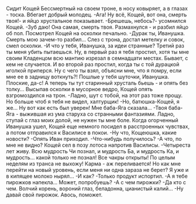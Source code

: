   Сидит Кощей Бессмертный на своем троне, в носу ковыряет, а в глазах - тоска.
Вбегает добрый молодец.
-Ага! Ну всё, Кощей, вот она, смерть твоя!- и яйцо хрустальное показывает.
-Брешешь, небось?- усомнился Кощей.
-Зуб даю! Она самая, смерть твоя.
Размахнулся - и разбил яйцо об пол. Посмотрел Кощей на осколки печально.
-Дурак ты, Иванушка. Смерть мою зачем-то разбил...
Слез с трона, достал метелку и совок, смел осколки.
-И что у тебя, Иванушка, за идеи странные? Третий раз ты меня убить пытаешься. Ну, в первый раз я тебя простил, хотя ты мне своим Кладенцом всю мантию изрезал в семнадцати местах. Бывает, с кем не случается. И во второй раз простил, когда ты с той дурацкой иголкой приперся. Ну с чего ты взял, объясни мне, что я помру, если мне ее в задницу воткнуть?! Пошлые у тебя шуточки, Иванушка. Плоские, да-с! А теперь ты тут старинный хрусталь бьешь - и опять без толку...
Высыпав осколки в мусорное ведро, Кощей опять взгромоздился на трон.
-Ладно, шут с тобой, на этот раз тоже прощу. Но больше чтоб я тебя не видел, халтурщик!
-Но, батюшка-Кощей, я же... Ну вот как есть был уверен! Мне баба-Яга сказала...
-Твоя баба-Яга - выжившая из ума старуха со странными фантазиями. Ладно, ступай с глаз моих долой, не нужен ты мне боле.
Когда огорченный Иванушка ушел, Кощей еще немного посидел в расстроенных чувствах, а потом отправился к Василисе в покои.
-Ну что, Кощеюшка, какие новости?
-Опять Иван приходил.
-Что-нибудь получилось?
-А что, по мне не видно?
Кощей сел в позу лотоса напротив Василисы.
-Четыреста лет живу. Всю мудрость Чи познал, и мудрость Ба, и мудрость Ка, и мудрость... какой только не познал! Все чакры открыты! По целым неделям из транса не выхожу! Карма - аж переливается! Но как мне перейти на новый уровень, если меня ни одна зараза не берет? Я уже и в кипящее молоко нырял...
-И как?
-Только продукт испортил.
-А я тебе пирожков напекла... Может, попробуешь?
-А с чем пирожки?
-Да кто с чем. Волчий корень, вороний глаз, беладонна, цианистый калий...
-Ну давай свой пирожок. Авось, поможет.    